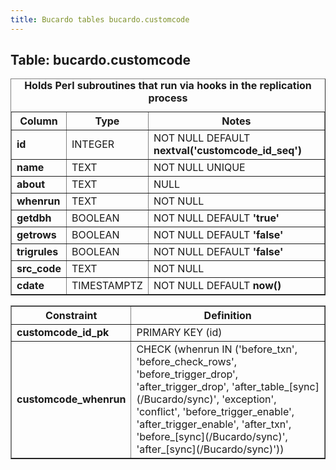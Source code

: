 ```yaml
---
title: Bucardo tables bucardo.customcode
---
```



<h2>
Table: bucardo.customcode

</h2>
<table border="1" cellpadding="3">
<caption>
<b>Holds Perl subroutines that run via hooks in the replication process</b>

</caption>
<tr>
<th>
Column

</th>
<th>
Type

</th>
<th>
Notes

</th>
</tr>
<tr>
<td>
<b>id</b>

</td>
<td>
INTEGER

</td>
<td>
NOT NULL DEFAULT <b>nextval('customcode_id_seq')</b>

</td>
</tr>
<tr>
<td>
<b>name</b>

</td>
<td>
TEXT

</td>
<td>
NOT NULL UNIQUE

</td>
</tr>
<tr>
<td>
<b>about</b>

</td>
<td>
TEXT

</td>
<td>
NULL

</td>
</tr>
<tr>
<td>
<b>whenrun</b>

</td>
<td>
TEXT

</td>
<td>
NOT NULL

</td>
</tr>
<tr>
<td>
<b>getdbh</b>

</td>
<td>
BOOLEAN

</td>
<td>
NOT NULL DEFAULT <b>'true'</b>

</td>
</tr>
<tr>
<td>
<b>getrows</b>

</td>
<td>
BOOLEAN

</td>
<td>
NOT NULL DEFAULT <b>'false'</b>

</td>
</tr>
<tr>
<td>
<b>trigrules</b>

</td>
<td>
BOOLEAN

</td>
<td>
NOT NULL DEFAULT <b>'false'</b>

</td>
</tr>
<tr>
<td>
<b>src_code</b>

</td>
<td>
TEXT

</td>
<td>
NOT NULL

</td>
</tr>
<tr>
<td>
<b>cdate</b>

</td>
<td>
TIMESTAMPTZ

</td>
<td>
NOT NULL DEFAULT <b>now()</b>

</td>
</tr>
</table>
<table border="1" cellpadding="3" style="margin-top: 15px">
<tr>
<th>
Constraint

</th>
<th>
Definition

</th>
</tr>
<tr>
<td>
<b>customcode_id_pk</b>

</td>
<td>
PRIMARY KEY (id)

</td>
</tr>
<tr>
<td>
<b>customcode_whenrun</b>

</td>
<td>
CHECK (whenrun IN ('before_txn', 'before_check_rows', 'before_trigger_drop', 'after_trigger_drop', 'after_table_[sync](/Bucardo/sync)', 'exception', 'conflict', 'before_trigger_enable', 'after_trigger_enable', 'after_txn', 'before_[sync](/Bucardo/sync)', 'after_[sync](/Bucardo/sync)'))

</td>
</tr>
</table>

